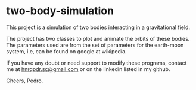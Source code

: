 # two-body-simulation
This project is a simulation of two bodies interacting in a gravitational field. 

The project has two classes to plot and animate the orbits of these bodies.
The parameters used are from the set of parameters for the earth-moon system, i.e, can be found on google at wikipedia.

If you have any doubt or need support to modify these programs, contact me at hnrqpdr.sc@gmail.com or on the linkedin listed in my github.

Cheers,
Pedro.
